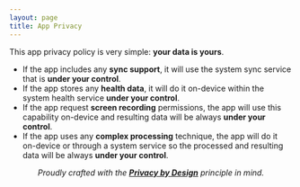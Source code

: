 ```yaml
---
layout: page
title: App Privacy
---
```


This app privacy policy is very simple: **your data is yours**.

- If the app includes any **sync support**, it will use the system sync service that is **under your control**.
- If the app stores any **health data**, it will do it on-device within the system health service **under your control**.
- If the app request **screen recording** permissions, the app will use this capability on-device and resulting data will be always **under your control**.
- If the app uses any **complex processing** technique, the app will do it on-device or through a system service so the processed and resulting data will be always **under your control**.

<center><i>Proudly crafted with the <b><a href="https://en.wikipedia.org/wiki/Privacy_by_design">Privacy by Design</a></b> principle in mind.</i></center>
